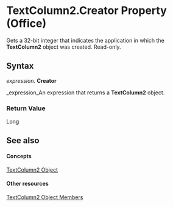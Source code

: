 
# TextColumn2.Creator Property (Office)

Gets a 32-bit integer that indicates the application in which the **TextColumn2** object was created. Read-only.


## Syntax

 _expression_. **Creator**

 _expression_An expression that returns a  **TextColumn2** object.


### Return Value

Long


## See also


#### Concepts


 [TextColumn2 Object](631387c1-2b7a-6c98-d05f-c054434c8b9d.md)
#### Other resources


 [TextColumn2 Object Members](adfe4540-26e2-b315-6396-313169d503c6.md)
